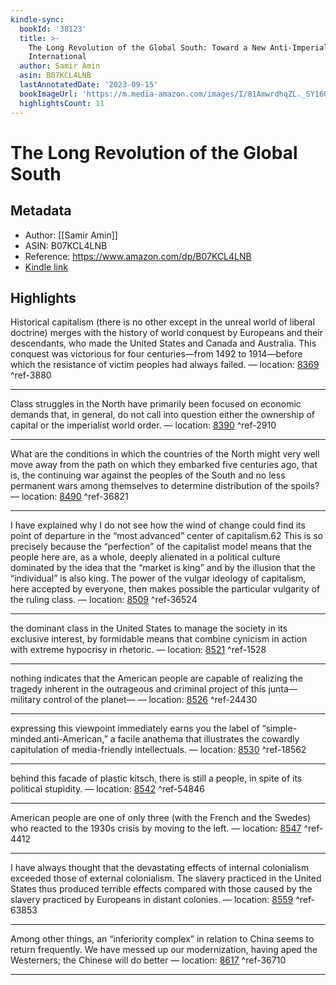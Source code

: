 ```yaml
---
kindle-sync:
  bookId: '38123'
  title: >-
    The Long Revolution of the Global South: Toward a New Anti-Imperialist
    International
  author: Samir Amin
  asin: B07KCL4LNB
  lastAnnotatedDate: '2023-09-15'
  bookImageUrl: 'https://m.media-amazon.com/images/I/81AmwrdhqZL._SY160.jpg'
  highlightsCount: 11
---
```

# The Long Revolution of the Global South
## Metadata
* Author: [[Samir Amin]]
* ASIN: B07KCL4LNB
* Reference: https://www.amazon.com/dp/B07KCL4LNB
* [Kindle link](kindle://book?action=open&asin=B07KCL4LNB)

## Highlights
Historical capitalism (there is no other except in the unreal world of liberal doctrine) merges with the history of world conquest by Europeans and their descendants, who made the United States and Canada and Australia. This conquest was victorious for four centuries—from 1492 to 1914—before which the resistance of victim peoples had always failed. — location: [8369](kindle://book?action=open&asin=B07KCL4LNB&location=8369) ^ref-3880

---
Class struggles in the North have primarily been focused on economic demands that, in general, do not call into question either the ownership of capital or the imperialist world order. — location: [8390](kindle://book?action=open&asin=B07KCL4LNB&location=8390) ^ref-2910

---
What are the conditions in which the countries of the North might very well move away from the path on which they embarked five centuries ago, that is, the continuing war against the peoples of the South and no less permanent wars among themselves to determine distribution of the spoils? — location: [8490](kindle://book?action=open&asin=B07KCL4LNB&location=8490) ^ref-36821

---
I have explained why I do not see how the wind of change could find its point of departure in the “most advanced” center of capitalism.62 This is so precisely because the “perfection” of the capitalist model means that the people here are, as a whole, deeply alienated in a political culture dominated by the idea that the “market is king” and by the illusion that the “individual” is also king. The power of the vulgar ideology of capitalism, here accepted by everyone, then makes possible the particular vulgarity of the ruling class. — location: [8509](kindle://book?action=open&asin=B07KCL4LNB&location=8509) ^ref-36524

---
the dominant class in the United States to manage the society in its exclusive interest, by formidable means that combine cynicism in action with extreme hypocrisy in rhetoric. — location: [8521](kindle://book?action=open&asin=B07KCL4LNB&location=8521) ^ref-1528

---
nothing indicates that the American people are capable of realizing the tragedy inherent in the outrageous and criminal project of this junta—military control of the planet— — location: [8526](kindle://book?action=open&asin=B07KCL4LNB&location=8526) ^ref-24430

---
expressing this viewpoint immediately earns you the label of “simple-minded anti-American,” a facile anathema that illustrates the cowardly capitulation of media-friendly intellectuals. — location: [8530](kindle://book?action=open&asin=B07KCL4LNB&location=8530) ^ref-18562

---
behind this facade of plastic kitsch, there is still a people, in spite of its political stupidity. — location: [8542](kindle://book?action=open&asin=B07KCL4LNB&location=8542) ^ref-54846

---
American people are one of only three (with the French and the Swedes) who reacted to the 1930s crisis by moving to the left. — location: [8547](kindle://book?action=open&asin=B07KCL4LNB&location=8547) ^ref-4412

---
I have always thought that the devastating effects of internal colonialism exceeded those of external colonialism. The slavery practiced in the United States thus produced terrible effects compared with those caused by the slavery practiced by Europeans in distant colonies. — location: [8559](kindle://book?action=open&asin=B07KCL4LNB&location=8559) ^ref-63853

---
Among other things, an “inferiority complex” in relation to China seems to return frequently. We have messed up our modernization, having aped the Westerners; the Chinese will do better — location: [8617](kindle://book?action=open&asin=B07KCL4LNB&location=8617) ^ref-36710

---
